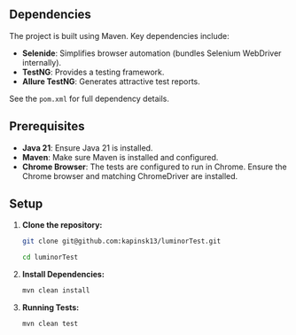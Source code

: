 ## Dependencies

The project is built using Maven. Key dependencies include:

- **Selenide**: Simplifies browser automation (bundles Selenium WebDriver internally).
- **TestNG**: Provides a testing framework.
- **Allure TestNG**: Generates attractive test reports.

See the `pom.xml` for full dependency details.

## Prerequisites

- **Java 21**: Ensure Java 21 is installed.
- **Maven**: Make sure Maven is installed and configured.
- **Chrome Browser**: The tests are configured to run in Chrome. Ensure the Chrome browser and matching ChromeDriver are
  installed.

## Setup

1. **Clone the repository:**
   ```bash
   git clone git@github.com:kapinsk13/luminorTest.git
   
   cd luminorTest

2. **Install Dependencies:**
    ```bash
    mvn clean install

3. **Running Tests:**
    ```bash
   mvn clean test